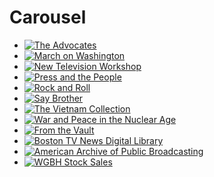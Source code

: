 # Carousel

- [![The Advocates](https://s3.amazonaws.com/openvault.wgbh.org/carousel/advocates.png)](/collections/advocates-advocates/full-program-video)
- [![March on Washington](https://s3.amazonaws.com/openvault.wgbh.org/carousel/march-on-washington.png)](/collections/march-march-on-washington/ern-coverage)
- [![New Television Workshop](https://s3.amazonaws.com/openvault.wgbh.org/carousel/new-television-workshop.png)](/collections/new-television-workshop/clip)
- [![Press and the People](https://s3.amazonaws.com/openvault.wgbh.org/carousel/press-and-the-people.png)](/collections/prpe-press-and-the-people/full-program-video)
- [![Rock and Roll](https://s3.amazonaws.com/openvault.wgbh.org/carousel/rock-and-roll.png)](/collections/rock-and-roll/interviews)
- [![Say Brother](https://s3.amazonaws.com/openvault.wgbh.org/carousel/say-brother.png)](/collections/say-brother/clips)
- [![The Vietnam Collection](https://s3.amazonaws.com/openvault.wgbh.org/vietnam.png)](/collections/vietnam-the-vietnam-collection/interviews)
- [![War and Peace in the Nuclear Age](https://s3.amazonaws.com/openvault.wgbh.org/carousel/war-and-peace.png)](/collections/wpna-wpna-war-and-peace-in-the-nuclear-age/interviews)
- [![From the Vault](https://s3.amazonaws.com/openvault.wgbh.org/carousel/from-the-vault.png)](/collections//vault-from-the-vault/from-the-vault)
- [![Boston TV News Digital Library](https://s3.amazonaws.com/openvault.wgbh.org/carousel/boston-tv-news.png)](/collections/boston-tv-news/examples)
- [![American Archive of Public Broadcasting](https://s3.amazonaws.com/openvault.wgbh.org/carousel/american-archive-of-public-broadcasting.png)](/collections/american-archive-of-public-broadcasting/examples)
- [![WGBH Stock Sales](https://s3.amazonaws.com/openvault.wgbh.org/carousel/stock-sales.png)](/collections/stock-sales/examples)
